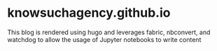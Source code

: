 # knowsuchagency.github.io

This blog is rendered using hugo and leverages fabric, nbconvert, and watchdog 
to allow the usage of Jupyter notebooks to write content